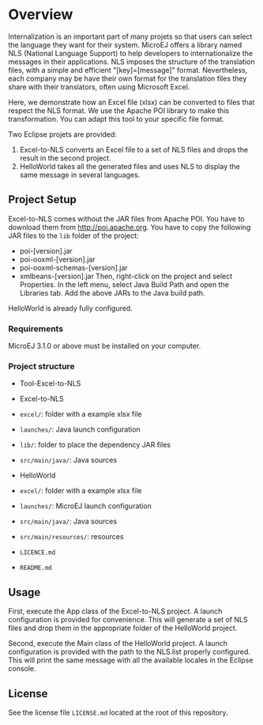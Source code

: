 # Overview
Internalization is an important part of many projets so that users can select the language they want for their system. MicroEJ offers a library named NLS (National Language Support) to help developers to internationalize the messages in their applications. NLS imposes the structure of the translation files, with a simple and efficient "[key]=[message]" format. Nevertheless, each company may be have their own format for the translation files they share with their translators, often using Microsoft Excel.

Here, we demonstrate how an Excel file (xlsx) can be converted to files that respect the NLS format. We use the Apache POI library to make this transformation. You can adapt this tool to your specific file format.

Two Eclipse projets are provided:
1. Excel-to-NLS converts an Excel file to a set of NLS files and drops the result in the second project.
2. HelloWorld takes all the generated files and uses NLS to display the same message in several languages.

## Project Setup
Excel-to-NLS comes without the JAR files from Apache POI. You have to download them from http://poi.apache.org. You have to copy the following JAR files to the `lib` folder of the project:
- poi-[version].jar
- poi-ooxml-[version].jar
- poi-ooxml-schemas-[version].jar
- xmlbeans-[version].jar
Then, right-click on the project and select Properties. In the left menu, select Java Build Path and open the Libraries tab. Add the above JARs to the Java build path.

HelloWorld is already fully configured.

### Requirements
MicroEJ 3.1.0 or above must be installed on your computer.

### Project structure
- Tool-Excel-to-NLS

 - Excel-to-NLS
  - `excel/`:  folder with a example xlsx file
  - `launches/`: Java launch configuration
  - `lib/`:  folder to place the dependency JAR files  
  - `src/main/java/`: Java sources
  
 - HelloWorld
  - `excel/`:  folder with a example xlsx file
  - `launches/`: MicroEJ launch configuration 
  - `src/main/java/`: Java sources
  - `src/main/resources/`: resources
  
 - `LICENCE.md`
 - `README.md`


## Usage
First, execute the App class of the Excel-to-NLS project. A launch configuration is provided for convenience. This will generate a set of NLS files and drop them in the appropriate folder of the HelloWorld project.

Second, execute the Main class of the HelloWorld project. A launch configuration is provided with the path to the NLS.list properly configured. This will print the same message with all the available locales in the Eclipse console.

## License
See the license file `LICENSE.md` located at the root of this repository.

